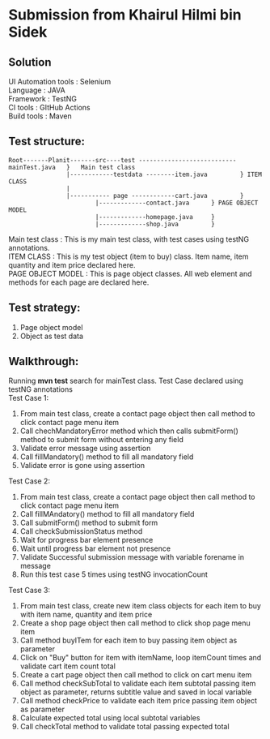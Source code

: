 # Submission from Khairul Hilmi bin Sidek

## Solution
UI Automation tools : Selenium  
Language            : JAVA  
Framework           : TestNG  
CI tools            : GItHub Actions  
Build tools         : Maven

## Test structure: 

	Root-------Planit-------src----test --------------------------- mainTest.java   }   Main test class  
					|------------testdata --------item.java         } ITEM CLASS  
					|
					|----------- page ------------cart.java         }  
							|-------------contact.java      } PAGE OBJECT MODEL  
				 			|-------------homepage.java     }   
							|-------------shop.java         }  

Main test class   : This is my main test class, with test cases using testNG annotations.  
ITEM CLASS        : This is my test object (item to buy) class. Item name, item quantity and item price declared here.  
PAGE OBJECT MODEL : This is page object classes. All web element and methods for each page are declared here.

## Test strategy:
1. Page object model
2. Object as test data

## Walkthrough: 
Running **mvn test** search for mainTest class. Test Case declared using testNG annotations  
Test Case 1:  
1. From main test class, create a contact page object then call method to click contact page menu item
2. Call chechMandatoryError method which then calls submitForm() method to submit form without entering any field
3. Validate error message using assertion
4. Call fillMandatory() method to fill all mandatory field
5. Validate error is gone using assertion

Test Case 2:  
1. From main test class, create a contact page object then call method to click contact page menu item
2. Call fillMAndatory() method to fill all mandatory field
3. Call submitForm() method to submit form
4. Call checkSubmissionStatus method
5. Wait for progress bar element presence
6. Wait until progress bar element not presence
7. Validate Successful submission message with variable forename in message
8. Run this test case 5 times using testNG invocationCount

Test Case 3:  
1. From main test class, create new item class objects for each item to buy with item name, quantity and item price
2. Create a shop page object then call method to click shop page menu item
3. Call method buyITem for each item to buy passing item object as parameter
4. Click on "Buy" button for item with itemName, loop itemCount times and validate cart item count total
5. Create a cart page object then call method to click on cart menu item
6. Call method checkSubTotal to validate each item subtotal passing item object as parameter, returns subtitle value and saved in local variable
7. Call method checkPrice to validate each item price passing item object as parameter
8. Calculate expected total using local subtotal variables
9. Call checkTotal method to validate total passing expected total

